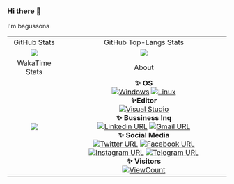 ### Hi there 👋 
I'm bagussona
<!-- - 🔭 I’m currently working on ...
- 🌱 I’m currently learning ...
- 👯 I’m looking to collaborate on ...
- 🤔 I’m looking for help with ...
- 💬 Ask me about EVERYTHING
- 📫 How to reach me: ...
- 😄 Pronouns: ...
- ⚡ Fun fact: ... -->

<div align="center">

|                                                                                                                                                                           |                                                                                                                                                                                                                                                                                                                                                                                                                                                                                                                                                                                                                                                                                                                                                                                                                                                                                                                                                                                                                                                                                                                                                                                                                                                                                                                                                                                                                                                                                                                                                      |
| :-----------------------------------------------------------------------------------------------------------------------------------------------------------------------: | :--------------------------------------------------------------------------------------------------------------------------------------------------------------------------------------------------------------------------------------------------------------------------------------------------------------------------------------------------------------------------------------------------------------------------------------------------------------------------------------------------------------------------------------------------------------------------------------------------------------------------------------------------------------------------------------------------------------------------------------------------------------------------------------------------------------------------------------------------------------------------------------------------------------------------------------------------------------------------------------------------------------------------------------------------------------------------------------------------------------------------------------------------------------------------------------------------------------------------------------------------------------------------------------------------------------------------------------------------------------------------------------------------------------------------------------------------------------------------------------------------------------------------------------------------: |
|                                                                               GitHub Stats                                                                                |                                                                                                                                                                                                                                                                                                                                                                                                                                                                                                                                                                                                                                                                                                                                                                GitHub Top-Langs Stats                                                                                                                                                                                                                                                                                                                                                                                                                                                                                                                                                                                                                                                                                                                                                                |
|                    <img src="https://github-readme-stats.vercel.app/api?username=bagussona&theme=tokyonight&layout=compact&hide=prs&show_icons=true"/>                    |                                                                                                                                                                                                                                                                                                                                                                                                                                                                                                                                                                                                                                                                                                         <img src="https://github-readme-stats.vercel.app/api/top-langs?username=bagussona&theme=tokyonight&layout=compact&show_icons=true"/>                                                                                                                                                                                                                                                                                                                                                                                                                                                                                                                                                                                                                                                                                                         |
|                                                                              WakaTime Stats                                                                               |                                                                                                                                                                                                                                                                                                                                                                                                                                                                                                                                                                                                                                                                                                                                                                        About                                                                                                                                                                                                                                                                                                                                                                                                                                                                                                                                                                                                                                                                                                                                                                         |
| <img src="https://github-readme-stats.vercel.app/api/wakatime?username=@86189ad1-979a-4fbc-a067-abe50bd5f766&theme=tokyonight&layout=compact&show_icons=true&hide=YAML"/> | **✨ OS**<br> [![Windows](https://svgshare.com/i/ZhY.svg)](https://svgshare.com/i/ZhY.svg) [![Linux](https://svgshare.com/i/Zhy.svg)](https://svgshare.com/i/Zhy.svg) <br> **✨Editor**<br> [![Visual Studio](https://badgen.net/badge/icon/visualstudio?icon=visualstudio&label)](https://visualstudio.microsoft.com)<br> **✨ Bussiness Inq**<br> [![Linkedin URL](https://img.shields.io/twitter/url?label=Linkedin&logo=linkedin&style=social&url=https%3A%2F%2Ft.me%2Fismlhbb)](https://www.linkedin.com/in/bagus-sonarangga/) [![Gmail URL](https://img.shields.io/twitter/url?label=email&logo=gmail&style=social&url=http%3A%2F%2Fmailto%3Abagussona87%40gmail.com)](mailto:bagussona87@gmail.com) <br /> **✨ Social Media**<br>  [![Twitter URL](https://img.shields.io/twitter/url?label=Twitter&logo=Twitter&style=social&url=https%3A%2F%2Ftwitter.com%2Fismlhbb)](https://twitter.com/BagusSona) [![Facebook URL](https://img.shields.io/twitter/url?label=Facebook&logo=Facebook&style=social&url=https%3A%2F%2Ffacebook.com%2Fismlhbb)](https://facebook.com/bsona1) [![Instagram URL](https://img.shields.io/twitter/url?label=Instagram&logo=Instagram&style=social&url=https%3A%2F%2Finstagram.com%2Fismlhbb)](https://instagram.com/bagus_sona) [![Telegram URL](https://img.shields.io/twitter/url?label=Telegram&logo=telegram&style=social&url=https%3A%2F%2Ft.me%2Fismlhbb)](https://t.me/bsona1) <br /> **✨ Visitors**<br> [![ViewCount](https://views.whatilearened.today/views/github/bagussona/ismlhbb.svg?cache=remove)](#) |

</div>
